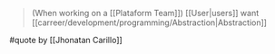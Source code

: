 > (When working on a [[Plataform Team]]) [[User|users]] want [[carreer/development/programming/Abstraction|Abstraction]]

#quote by [[Jhonatan Carillo]]
